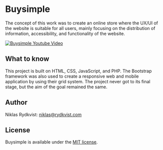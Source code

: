 # Buysimple
The concept of this work was to create an online store where the UX/UI of the website is suitable for all users, mainly focusing on the distribution of information, accessibility, and functionality of the website.

[![Buysimple Youtube Video](https://img.youtube.com/vi/0MWcuDOwWu8/sddefault.jpg)](https://www.youtube.com/watch?v=0MWcuDOwWu8)

## What to know
This project is built on HTML, CSS, JavaScript, and PHP. The Bootstrap framework was also used to create a responsive web and mobile application by using their grid system. The project never got to its final stage, but the aim of the goal remained the same. 

## Author

Niklas Rydkvist: [niklas@rydkvist.com](mailto:niklas@rydkvist.com)

## License
Buysimple is available under the [MIT license](https://github.com/Nojze/buysimple/blob/main/LICENSE).